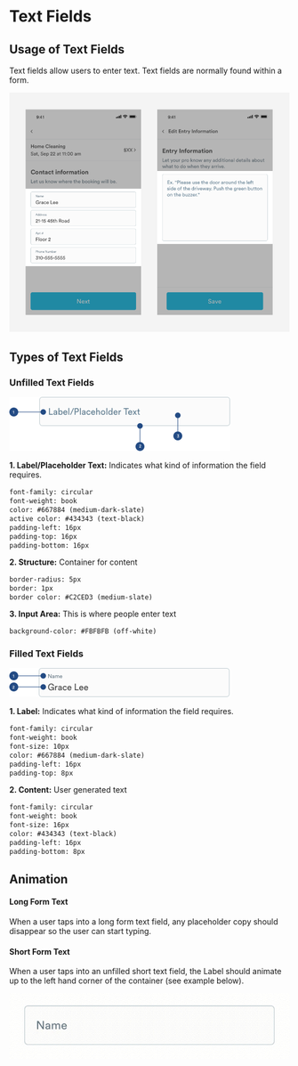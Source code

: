 # Text Fields

## Usage of Text Fields

Text fields allow users to enter text. Text fields are normally found within a form.

![](../.gitbook/assets/group.png)

## Types of Text Fields

### Unfilled Text Fields

![](../.gitbook/assets/text-field.png)

**1. Label/Placeholder Text:** Indicates what kind of information the field requires.

```text
font-family: circular
font-weight: book
color: #667884 (medium-dark-slate)
active color: #434343 (text-black)
padding-left: 16px
padding-top: 16px
padding-bottom: 16px
```

**2. Structure:** Container for content

```text
border-radius: 5px
border: 1px
border color: #C2CED3 (medium-slate)
```

**3. Input Area:** This is where people enter text

```text
background-color: #FBFBFB (off-white)
```

### 

### Filled Text Fields

![](../.gitbook/assets/filled-in-field%20%281%29.png)

**1. Label:**  Indicates what kind of information the field requires.

```text
font-family: circular
font-weight: book
font-size: 10px 
color: #667884 (medium-dark-slate)
padding-left: 16px
padding-top: 8px
```

**2. Content:** User generated text

```text
font-family: circular
font-weight: book
font-size: 16px 
color: #434343 (text-black)
padding-left: 16px
padding-bottom: 8px
```

## Animation

#### Long Form Text

When a user taps into a long form text field, any placeholder copy should disappear so the user can start typing.

#### Short Form Text

When a user taps into an unfilled short text field, the Label should animate up to the left hand corner of the container \(see example below\). 

![](../.gitbook/assets/text-field-animation.gif)

